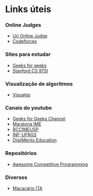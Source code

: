 # Links úteis

### Online Judges

  - [Uri Online Judge]
  - [Codeforces]

### Sites para estudar

- [Geeks for geeks]
- [Stanford CS 97SI]

### Visualização de algoritmos
- [Visualgo]

### Canais do youtube

- [Geeks for Geeks Channel]
- [Maratona IME]
- [BCCIMEUSP]
- [INF-UFRGS]
- [DigiiMento Education]

### Repositórios
- [Awesome Competitive Programming]

### Diversos
- [Macacário ITA]

   [Uri Online Judge]: <https://urionlinejudge.com.br/judge/>
   [Codeforces]: <https://codeforces.com/>
   [Geeks for geeks]: <www.geeksforgeeks.org>
   [Stanford CS 97SI]: <http://web.stanford.edu/class/cs97si/>
   [Visualgo]: <https://visualgo.net/>
   [Awesome Competitive Programming]: <https://github.com/lnishan/awesome-competitive-programming>
   [Geeks for Geeks Channel]: <https://www.youtube.com/channel/UC0RhatS1pyxInC00YKjjBqQ>
   [Maratona IME]: <https://www.youtube.com/playlist?list=PL9sdTenuXlxmIsiKgJRYtUm_A0Cnh-vPB>
   [DigiiMento Education]: <https://www.youtube.com/channel/UC-x_kRNcI1102UR5SmXOrpg>
   [Macacário ITA]: <https://www.overleaf.com/read/vrjcfkshkdfd>
   [BCCIMEUSP]: <https://www.youtube.com/watch?v=Ti780_7y6T4>
   [INF-UFRGS]: <https://www.youtube.com/channel/UCVLn5cGZuDm8FPXz3ZHvhmw>
